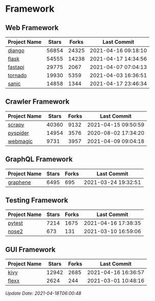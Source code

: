 # Framework

## Web Framework
| Project Name | Stars | Forks | Last Commit |
| ------------ | ----- | ----- | ----------- |
| [django](https://github.com/django/django) | 56854 | 24325 | 2021-04-16 09:18:10 |
| [flask](https://github.com/pallets/flask) | 54555 | 14238 | 2021-04-17 14:34:56 |
| [fastapi](https://github.com/tiangolo/fastapi) | 29775 | 2067 | 2021-04-07 07:04:13 |
| [tornado](https://github.com/tornadoweb/tornado) | 19930 | 5359 | 2021-04-03 16:36:51 |
| [sanic](https://github.com/sanic-org/sanic) | 14858 | 1344 | 2021-04-17 23:46:34 |

## Crawler Framework
| Project Name | Stars | Forks | Last Commit |
| ------------ | ----- | ----- | ----------- |
| [scrapy](https://github.com/scrapy/scrapy) | 40360 | 9132 | 2021-04-15 09:50:59 |
| [pyspider](https://github.com/binux/pyspider) | 14954 | 3576 | 2020-08-02 17:34:20 |
| [webmagic](https://github.com/code4craft/webmagic) | 9731 | 3957 | 2021-04-09 09:04:18 |

## GraphQL Framework
| Project Name | Stars | Forks | Last Commit |
| ------------ | ----- | ----- | ----------- |
| [graphene](https://github.com/graphql-python/graphene) | 6495 | 695 | 2021-03-24 19:32:51 |

## Testing Framework
| Project Name | Stars | Forks | Last Commit |
| ------------ | ----- | ----- | ----------- |
| [pytest](https://github.com/pytest-dev/pytest) | 7214 | 1675 | 2021-04-16 17:38:35 |
| [nose2](https://github.com/nose-devs/nose2) | 673 | 131 | 2021-03-10 16:59:06 |

## GUI Framework
| Project Name | Stars | Forks | Last Commit |
| ------------ | ----- | ----- | ----------- |
| [kivy](https://github.com/kivy/kivy) | 12942 | 2685 | 2021-04-16 16:36:57 |
| [flexx](https://github.com/flexxui/flexx) | 2624 | 244 | 2021-03-01 10:48:16 |

*Update Date: 2021-04-18T06:00:48*